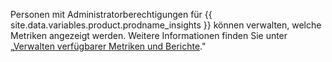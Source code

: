 Personen mit Administratorberechtigungen für {{ site.data.variables.product.prodname_insights }} können verwalten, welche Metriken angezeigt werden. Weitere Informationen finden Sie unter „[Verwalten verfügbarer Metriken und Berichte](/insights/installing-and-configuring-github-insights/managing-available-metrics-and-reports)."
